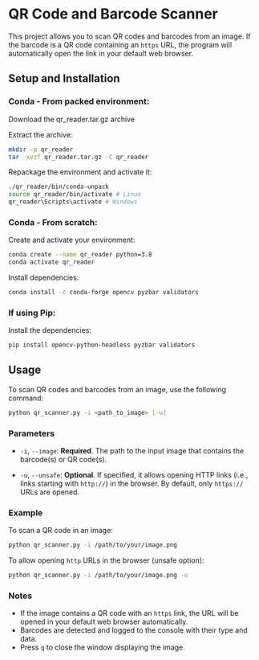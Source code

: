 # QR Code and Barcode Scanner

This project allows you to scan QR codes and barcodes from an image. If the barcode is a QR code containing an `https` URL, the program will automatically open the link in your default web browser.

## Setup and Installation

### Conda - From packed environment:
Download the qr_reader.tar.gz archive

Extract the archive:
```bash
mkdir -p qr_reader
tar -xvzf qr_reader.tar.gz -C qr_reader
```

Repackage the environment and activate it:
```bash
./qr_reader/bin/conda-unpack
source qr_reader/bin/activate # Linux
qr_reader\Scripts\activate # Windows
```


### Conda - From scratch:
Create and activate your environment:
```bash
conda create --name qr_reader python=3.8
conda activate qr_reader
```

Install dependencies:
```bash
conda install -c conda-forge opencv pyzbar validators
```

### If using Pip:
Install the dependencies:
```bash
pip install opencv-python-headless pyzbar validators
```

## Usage

To scan QR codes and barcodes from an image, use the following command:

```bash
python qr_scanner.py -i <path_to_image> [-u]
```

### Parameters

- `-i`, `--image`: **Required**. The path to the input image that contains the barcode(s) or QR code(s).
  
- `-u`, `--unsafe`: **Optional**. If specified, it allows opening HTTP links (i.e., links starting with `http://`) in the browser. By default, only `https://` URLs are opened.

### Example

To scan a QR code in an image:

```bash
python qr_scanner.py -i /path/to/your/image.png
```

To allow opening `http` URLs in the browser (unsafe option):

```bash
python qr_scanner.py -i /path/to/your/image.png -u
```

### Notes
- If the image contains a QR code with an `https` link, the URL will be opened in your default web browser automatically.
- Barcodes are detected and logged to the console with their type and data.
- Press `q` to close the window displaying the image.
